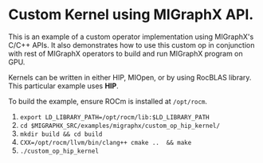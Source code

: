# Custom Kernel using MIGraphX API. 
This is an example of a custom operator implementation using MIGraphX's C/C++ APIs. It also demonstrates how to use this custom op in conjunction with rest of MIGraphX operators to build  and run MIGraphX program on GPU. 

Kernels can be written in either HIP, MIOpen, or by using RocBLAS library. This particular example uses **HIP**.

 To build the example, ensure ROCm is installed at `/opt/rocm`. 
 1.  `export LD_LIBRARY_PATH=/opt/rocm/lib:$LD_LIBRARY_PATH`
 2.  `cd $MIGRAPHX_SRC/examples/migraphx/custom_op_hip_kernel/`
 3.  `mkdir build && cd build`
 4.  `CXX=/opt/rocm/llvm/bin/clang++ cmake ..  && make`
 5.  `./custom_op_hip_kernel`